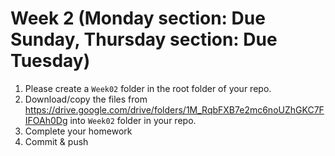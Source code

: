 # Week 2 (Monday section: Due Sunday, Thursday section: Due Tuesday)

1. Please create a `Week02` folder in the root folder of your repo. 
2. Download/copy the files from https://drive.google.com/drive/folders/1M_RqbFXB7e2mc6noUZhGKC7FIFOAh0Dg into `Week02` folder in your repo. 
3. Complete your homework 
4. Commit & push